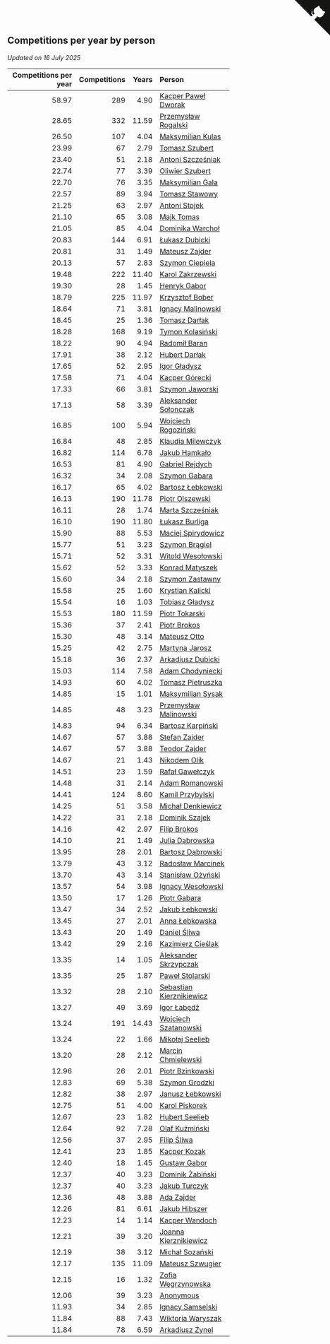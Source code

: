 ## Competitions per year by person

*Updated on 16 July 2025*

| Competitions per year | Competitions | Years | Person |
| ---: | ---: | ---: | :--- |
| 58.97 | 289 | 4.90 | [Kacper Paweł Dworak](https://www.worldcubeassociation.org/persons/2020DWOR01) |
| 28.65 | 332 | 11.59 | [Przemysław Rogalski](https://www.worldcubeassociation.org/persons/2013ROGA02) |
| 26.50 | 107 | 4.04 | [Maksymilian Kulas](https://www.worldcubeassociation.org/persons/2021KULA02) |
| 23.99 | 67 | 2.79 | [Tomasz Szubert](https://www.worldcubeassociation.org/persons/2022SZUB02) |
| 23.40 | 51 | 2.18 | [Antoni Szcześniak](https://www.worldcubeassociation.org/persons/2023SZCZ04) |
| 22.74 | 77 | 3.39 | [Oliwier Szubert](https://www.worldcubeassociation.org/persons/2022SZUB01) |
| 22.70 | 76 | 3.35 | [Maksymilian Gala](https://www.worldcubeassociation.org/persons/2022GALA01) |
| 22.57 | 89 | 3.94 | [Tomasz Stawowy](https://www.worldcubeassociation.org/persons/2021STAW01) |
| 21.25 | 63 | 2.97 | [Antoni Stojek](https://www.worldcubeassociation.org/persons/2022STOJ03) |
| 21.10 | 65 | 3.08 | [Majk Tomas](https://www.worldcubeassociation.org/persons/2022TOMA05) |
| 21.05 | 85 | 4.04 | [Dominika Warchoł](https://www.worldcubeassociation.org/persons/2021WARC01) |
| 20.83 | 144 | 6.91 | [Łukasz Dubicki](https://www.worldcubeassociation.org/persons/2018DUBI01) |
| 20.81 | 31 | 1.49 | [Mateusz Zajder](https://www.worldcubeassociation.org/persons/2024ZAJD01) |
| 20.13 | 57 | 2.83 | [Szymon Ciepiela](https://www.worldcubeassociation.org/persons/2022CIEP01) |
| 19.48 | 222 | 11.40 | [Karol Zakrzewski](https://www.worldcubeassociation.org/persons/2014ZAKR01) |
| 19.30 | 28 | 1.45 | [Henryk Gabor](https://www.worldcubeassociation.org/persons/2024GABO02) |
| 18.79 | 225 | 11.97 | [Krzysztof Bober](https://www.worldcubeassociation.org/persons/2013BOBE01) |
| 18.64 | 71 | 3.81 | [Ignacy Malinowski](https://www.worldcubeassociation.org/persons/2021MALI02) |
| 18.45 | 25 | 1.36 | [Tomasz Darłak](https://www.worldcubeassociation.org/persons/2024DARL01) |
| 18.28 | 168 | 9.19 | [Tymon Kolasiński](https://www.worldcubeassociation.org/persons/2016KOLA02) |
| 18.22 | 90 | 4.94 | [Radomił Baran](https://www.worldcubeassociation.org/persons/2020BARA02) |
| 17.91 | 38 | 2.12 | [Hubert Darłak](https://www.worldcubeassociation.org/persons/2023DARL03) |
| 17.65 | 52 | 2.95 | [Igor Gładysz](https://www.worldcubeassociation.org/persons/2022GLAD01) |
| 17.58 | 71 | 4.04 | [Kacper Górecki](https://www.worldcubeassociation.org/persons/2021GORE01) |
| 17.33 | 66 | 3.81 | [Szymon Jaworski](https://www.worldcubeassociation.org/persons/2021JAWO01) |
| 17.13 | 58 | 3.39 | [Aleksander Sołonczak](https://www.worldcubeassociation.org/persons/2022SOLO01) |
| 16.85 | 100 | 5.94 | [Wojciech Rogoziński](https://www.worldcubeassociation.org/persons/2019ROGO04) |
| 16.84 | 48 | 2.85 | [Klaudia Milewczyk](https://www.worldcubeassociation.org/persons/2022MILE05) |
| 16.82 | 114 | 6.78 | [Jakub Hamkało](https://www.worldcubeassociation.org/persons/2018HAMK01) |
| 16.53 | 81 | 4.90 | [Gabriel Rejdych](https://www.worldcubeassociation.org/persons/2020REJD01) |
| 16.32 | 34 | 2.08 | [Szymon Gabara](https://www.worldcubeassociation.org/persons/2023GABA01) |
| 16.17 | 65 | 4.02 | [Bartosz Łebkowski](https://www.worldcubeassociation.org/persons/2021LEBK01) |
| 16.13 | 190 | 11.78 | [Piotr Olszewski](https://www.worldcubeassociation.org/persons/2013OLSZ02) |
| 16.11 | 28 | 1.74 | [Marta Szcześniak](https://www.worldcubeassociation.org/persons/2023SZCZ07) |
| 16.10 | 190 | 11.80 | [Łukasz Burliga](https://www.worldcubeassociation.org/persons/2013BURL01) |
| 15.90 | 88 | 5.53 | [Maciej Spirydowicz](https://www.worldcubeassociation.org/persons/2020SPIR01) |
| 15.77 | 51 | 3.23 | [Szymon Brągiel](https://www.worldcubeassociation.org/persons/2022BRAG03) |
| 15.71 | 52 | 3.31 | [Witold Wesołowski](https://www.worldcubeassociation.org/persons/2022WESO01) |
| 15.62 | 52 | 3.33 | [Konrad Matyszek](https://www.worldcubeassociation.org/persons/2022MATY02) |
| 15.60 | 34 | 2.18 | [Szymon Zastawny](https://www.worldcubeassociation.org/persons/2023ZAST01) |
| 15.58 | 25 | 1.60 | [Krystian Kalicki](https://www.worldcubeassociation.org/persons/2023KALI10) |
| 15.54 | 16 | 1.03 | [Tobiasz Gładysz](https://www.worldcubeassociation.org/persons/2024GLAD02) |
| 15.53 | 180 | 11.59 | [Piotr Tokarski](https://www.worldcubeassociation.org/persons/2013TOKA01) |
| 15.36 | 37 | 2.41 | [Piotr Brokos](https://www.worldcubeassociation.org/persons/2023BROK01) |
| 15.30 | 48 | 3.14 | [Mateusz Otto](https://www.worldcubeassociation.org/persons/2022OTTO01) |
| 15.25 | 42 | 2.75 | [Martyna Jarosz](https://www.worldcubeassociation.org/persons/2022JARO01) |
| 15.18 | 36 | 2.37 | [Arkadiusz Dubicki](https://www.worldcubeassociation.org/persons/2023DUBI01) |
| 15.03 | 114 | 7.58 | [Adam Chodyniecki](https://www.worldcubeassociation.org/persons/2017CHOD02) |
| 14.93 | 60 | 4.02 | [Tomasz Pietruszka](https://www.worldcubeassociation.org/persons/2021PIET01) |
| 14.85 | 15 | 1.01 | [Maksymilian Sysak](https://www.worldcubeassociation.org/persons/2024SYSA01) |
| 14.85 | 48 | 3.23 | [Przemysław Malinowski](https://www.worldcubeassociation.org/persons/2022MALI01) |
| 14.83 | 94 | 6.34 | [Bartosz Karpiński](https://www.worldcubeassociation.org/persons/2019KARP03) |
| 14.67 | 57 | 3.88 | [Stefan Zajder](https://www.worldcubeassociation.org/persons/2021ZAJD02) |
| 14.67 | 57 | 3.88 | [Teodor Zajder](https://www.worldcubeassociation.org/persons/2021ZAJD03) |
| 14.67 | 21 | 1.43 | [Nikodem Olik](https://www.worldcubeassociation.org/persons/2024OLIK01) |
| 14.51 | 23 | 1.59 | [Rafał Gawełczyk](https://www.worldcubeassociation.org/persons/2023GAWE01) |
| 14.48 | 31 | 2.14 | [Adam Romanowski](https://www.worldcubeassociation.org/persons/2023ROMA10) |
| 14.41 | 124 | 8.60 | [Kamil Przybylski](https://www.worldcubeassociation.org/persons/2016PRZY01) |
| 14.25 | 51 | 3.58 | [Michał Denkiewicz](https://www.worldcubeassociation.org/persons/2021DENK01) |
| 14.22 | 31 | 2.18 | [Dominik Szajek](https://www.worldcubeassociation.org/persons/2023SZAJ01) |
| 14.16 | 42 | 2.97 | [Filip Brokos](https://www.worldcubeassociation.org/persons/2022BROK03) |
| 14.10 | 21 | 1.49 | [Julia Dąbrowska](https://www.worldcubeassociation.org/persons/2024DABR01) |
| 13.95 | 28 | 2.01 | [Bartosz Dąbrowski](https://www.worldcubeassociation.org/persons/2023DABR07) |
| 13.79 | 43 | 3.12 | [Radosław Marcinek](https://www.worldcubeassociation.org/persons/2022MARC05) |
| 13.70 | 43 | 3.14 | [Stanisław Ożyński](https://www.worldcubeassociation.org/persons/2022OZYN01) |
| 13.57 | 54 | 3.98 | [Ignacy Wesołowski](https://www.worldcubeassociation.org/persons/2021WESO01) |
| 13.50 | 17 | 1.26 | [Piotr Gabara](https://www.worldcubeassociation.org/persons/2024GABA02) |
| 13.47 | 34 | 2.52 | [Jakub Łebkowski](https://www.worldcubeassociation.org/persons/2023LEBK01) |
| 13.45 | 27 | 2.01 | [Anna Łebkowska](https://www.worldcubeassociation.org/persons/2023LEBK04) |
| 13.43 | 20 | 1.49 | [Daniel Śliwa](https://www.worldcubeassociation.org/persons/2024SLIW01) |
| 13.42 | 29 | 2.16 | [Kazimierz Cieślak](https://www.worldcubeassociation.org/persons/2023CIES01) |
| 13.35 | 14 | 1.05 | [Aleksander Skrzypczak](https://www.worldcubeassociation.org/persons/2024SKRZ01) |
| 13.35 | 25 | 1.87 | [Paweł Stolarski](https://www.worldcubeassociation.org/persons/2023STOL04) |
| 13.32 | 28 | 2.10 | [Sebastian Kierznikiewicz](https://www.worldcubeassociation.org/persons/2023KIER02) |
| 13.27 | 49 | 3.69 | [Igor Łabędź](https://www.worldcubeassociation.org/persons/2021LABE01) |
| 13.24 | 191 | 14.43 | [Wojciech Szatanowski](https://www.worldcubeassociation.org/persons/2011SZAT01) |
| 13.24 | 22 | 1.66 | [Mikołaj Seelieb](https://www.worldcubeassociation.org/persons/2023SEEL04) |
| 13.20 | 28 | 2.12 | [Marcin Chmielewski](https://www.worldcubeassociation.org/persons/2023CHMI01) |
| 12.96 | 26 | 2.01 | [Piotr Bzinkowski](https://www.worldcubeassociation.org/persons/2023BZIN01) |
| 12.83 | 69 | 5.38 | [Szymon Grodzki](https://www.worldcubeassociation.org/persons/2020GROD01) |
| 12.82 | 38 | 2.97 | [Janusz Łebkowski](https://www.worldcubeassociation.org/persons/2022LEBK01) |
| 12.75 | 51 | 4.00 | [Karol Piskorek](https://www.worldcubeassociation.org/persons/2021PISK01) |
| 12.67 | 23 | 1.82 | [Hubert Seelieb](https://www.worldcubeassociation.org/persons/2023SEEL02) |
| 12.64 | 92 | 7.28 | [Olaf Kuźmiński](https://www.worldcubeassociation.org/persons/2018KUZM02) |
| 12.56 | 37 | 2.95 | [Filip Śliwa](https://www.worldcubeassociation.org/persons/2022SLIW01) |
| 12.41 | 23 | 1.85 | [Kacper Kozak](https://www.worldcubeassociation.org/persons/2023KOZA05) |
| 12.40 | 18 | 1.45 | [Gustaw Gabor](https://www.worldcubeassociation.org/persons/2024GABO01) |
| 12.37 | 40 | 3.23 | [Dominik Żabiński](https://www.worldcubeassociation.org/persons/2022ZABI01) |
| 12.37 | 40 | 3.23 | [Jakub Turczyk](https://www.worldcubeassociation.org/persons/2022TURC02) |
| 12.36 | 48 | 3.88 | [Ada Zajder](https://www.worldcubeassociation.org/persons/2021ZAJD01) |
| 12.26 | 81 | 6.61 | [Jakub Hibszer](https://www.worldcubeassociation.org/persons/2018HIBS01) |
| 12.23 | 14 | 1.14 | [Kacper Wandoch](https://www.worldcubeassociation.org/persons/2024WAND01) |
| 12.21 | 39 | 3.20 | [Joanna Kierznikiewicz](https://www.worldcubeassociation.org/persons/2022KIER01) |
| 12.19 | 38 | 3.12 | [Michał Sozański](https://www.worldcubeassociation.org/persons/2022SOZA02) |
| 12.17 | 135 | 11.09 | [Mateusz Szwugier](https://www.worldcubeassociation.org/persons/2014SZWU01) |
| 12.15 | 16 | 1.32 | [Zofia Węgrzynowska](https://www.worldcubeassociation.org/persons/2024WEGR01) |
| 12.06 | 39 | 3.23 | [Anonymous](https://www.worldcubeassociation.org/persons/2022ANON03) |
| 11.93 | 34 | 2.85 | [Ignacy Samselski](https://www.worldcubeassociation.org/persons/2022SAMS03) |
| 11.84 | 88 | 7.43 | [Wiktoria Waryszak](https://www.worldcubeassociation.org/persons/2018WARY01) |
| 11.84 | 78 | 6.59 | [Arkadiusz Żynel](https://www.worldcubeassociation.org/persons/2018ZYNE01) |


<a href="https://github.com/maxidragon/wca_statistics_pl" class="github-corner" aria-label="View source on Github"><svg width="80" height="80" viewBox="0 0 250 250" style="fill:#151513; color:#fff; position: absolute; top: 0; border: 0; right: 0;" aria-hidden="true"><path d="M0,0 L115,115 L130,115 L142,142 L250,250 L250,0 Z"></path><path d="M128.3,109.0 C113.8,99.7 119.0,89.6 119.0,89.6 C122.0,82.7 120.5,78.6 120.5,78.6 C119.2,72.0 123.4,76.3 123.4,76.3 C127.3,80.9 125.5,87.3 125.5,87.3 C122.9,97.6 130.6,101.9 134.4,103.2" fill="currentColor" style="transform-origin: 130px 106px;" class="octo-arm"></path><path d="M115.0,115.0 C114.9,115.1 118.7,116.5 119.8,115.4 L133.7,101.6 C136.9,99.2 139.9,98.4 142.2,98.6 C133.8,88.0 127.5,74.4 143.8,58.0 C148.5,53.4 154.0,51.2 159.7,51.0 C160.3,49.4 163.2,43.6 171.4,40.1 C171.4,40.1 176.1,42.5 178.8,56.2 C183.1,58.6 187.2,61.8 190.9,65.4 C194.5,69.0 197.7,73.2 200.1,77.6 C213.8,80.2 216.3,84.9 216.3,84.9 C212.7,93.1 206.9,96.0 205.4,96.6 C205.1,102.4 203.0,107.8 198.3,112.5 C181.9,128.9 168.3,122.5 157.7,114.1 C157.9,116.9 156.7,120.9 152.7,124.9 L141.0,136.5 C139.8,137.7 141.6,141.9 141.8,141.8 Z" fill="currentColor" class="octo-body"></path></svg></a><style>.github-corner:hover .octo-arm{animation:octocat-wave 560ms ease-in-out}@keyframes octocat-wave{0%,100%{transform:rotate(0)}20%,60%{transform:rotate(-25deg)}40%,80%{transform:rotate(10deg)}}@media (max-width:500px){.github-corner:hover .octo-arm{animation:none}.github-corner .octo-arm{animation:octocat-wave 560ms ease-in-out}}</style>
